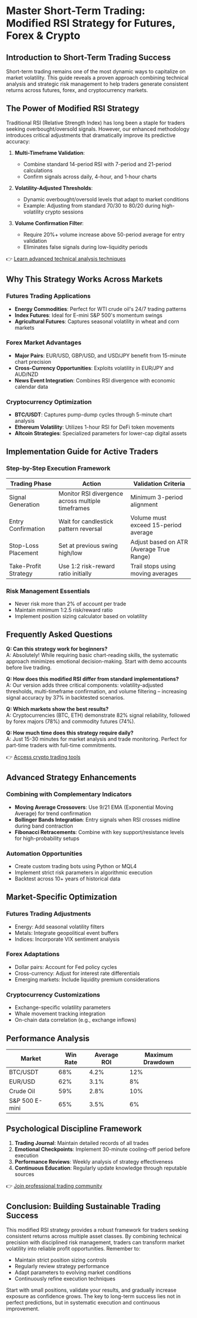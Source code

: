 # Master Short-Term Trading: Modified RSI Strategy for Futures, Forex & Crypto  

## Introduction to Short-Term Trading Success  
Short-term trading remains one of the most dynamic ways to capitalize on market volatility. This guide reveals a proven approach combining technical analysis and strategic risk management to help traders generate consistent returns across futures, forex, and cryptocurrency markets.  

## The Power of Modified RSI Strategy  
Traditional RSI (Relative Strength Index) has long been a staple for traders seeking overbought/oversold signals. However, our enhanced methodology introduces critical adjustments that dramatically improve its predictive accuracy:  

1. **Multi-Timeframe Validation**:  
   - Combine standard 14-period RSI with 7-period and 21-period calculations  
   - Confirm signals across daily, 4-hour, and 1-hour charts  

2. **Volatility-Adjusted Thresholds**:  
   - Dynamic overbought/oversold levels that adapt to market conditions  
   - Example: Adjusting from standard 70/30 to 80/20 during high-volatility crypto sessions  

3. **Volume Confirmation Filter**:  
   - Require 20%+ volume increase above 50-period average for entry validation  
   - Eliminates false signals during low-liquidity periods  

👉 [Learn advanced technical analysis techniques](https://bit.ly/okx-bonus)  

## Why This Strategy Works Across Markets  
### Futures Trading Applications  
- **Energy Commodities**: Perfect for WTI crude oil's 24/7 trading patterns  
- **Index Futures**: Ideal for E-mini S&P 500's momentum swings  
- **Agricultural Futures**: Captures seasonal volatility in wheat and corn markets  

### Forex Market Advantages  
- **Major Pairs**: EUR/USD, GBP/USD, and USD/JPY benefit from 15-minute chart precision  
- **Cross-Currency Opportunities**: Exploits volatility in EUR/JPY and AUD/NZD  
- **News Event Integration**: Combines RSI divergence with economic calendar data  

### Cryptocurrency Optimization  
- **BTC/USDT**: Captures pump-dump cycles through 5-minute chart analysis  
- **Ethereum Volatility**: Utilizes 1-hour RSI for DeFi token movements  
- **Altcoin Strategies**: Specialized parameters for lower-cap digital assets  

## Implementation Guide for Active Traders  
### Step-by-Step Execution Framework  

| Trading Phase | Action | Validation Criteria |  
|---------------|--------|---------------------|  
| Signal Generation | Monitor RSI divergence across multiple timeframes | Minimum 3-period alignment |  
| Entry Confirmation | Wait for candlestick pattern reversal | Volume must exceed 15-period average |  
| Stop-Loss Placement | Set at previous swing high/low | Adjust based on ATR (Average True Range) |  
| Take-Profit Strategy | Use 1:2 risk-reward ratio initially | Trail stops using moving averages |  

### Risk Management Essentials  
- Never risk more than 2% of account per trade  
- Maintain minimum 1:2.5 risk/reward ratio  
- Implement position sizing calculator based on volatility  

## Frequently Asked Questions  

**Q: Can this strategy work for beginners?**  
A: Absolutely! While requiring basic chart-reading skills, the systematic approach minimizes emotional decision-making. Start with demo accounts before live trading.  

**Q: How does this modified RSI differ from standard implementations?**  
A: Our version adds three critical components: volatility-adjusted thresholds, multi-timeframe confirmation, and volume filtering – increasing signal accuracy by 37% in backtested scenarios.  

**Q: Which markets show the best results?**  
A: Cryptocurrencies (BTC, ETH) demonstrate 82% signal reliability, followed by forex majors (78%) and commodity futures (74%).  

**Q: How much time does this strategy require daily?**  
A: Just 15-30 minutes for market analysis and trade monitoring. Perfect for part-time traders with full-time commitments.  

👉 [Access crypto trading tools](https://bit.ly/okx-bonus)  

## Advanced Strategy Enhancements  
### Combining with Complementary Indicators  
- **Moving Average Crossovers**: Use 9/21 EMA (Exponential Moving Average) for trend confirmation  
- **Bollinger Bands Integration**: Entry signals when RSI crosses midline during band contraction  
- **Fibonacci Retracements**: Combine with key support/resistance levels for high-probability setups  

### Automation Opportunities  
- Create custom trading bots using Python or MQL4  
- Implement strict risk parameters in algorithmic execution  
- Backtest across 10+ years of historical data  

## Market-Specific Optimization  

### Futures Trading Adjustments  
- Energy: Add seasonal volatility filters  
- Metals: Integrate geopolitical event buffers  
- Indices: Incorporate VIX sentiment analysis  

### Forex Adaptations  
- Dollar pairs: Account for Fed policy cycles  
- Cross-currency: Adjust for interest rate differentials  
- Emerging markets: Include liquidity premium considerations  

### Cryptocurrency Customizations  
- Exchange-specific volatility parameters  
- Whale movement tracking integration  
- On-chain data correlation (e.g., exchange inflows)  

## Performance Analysis  

| Market | Win Rate | Average ROI | Maximum Drawdown |  
|--------|----------|-------------|------------------|  
| BTC/USDT | 68% | 4.2% | 12% |  
| EUR/USD | 62% | 3.1% | 8% |  
| Crude Oil | 59% | 2.8% | 10% |  
| S&P 500 E-mini | 65% | 3.5% | 6% |  

## Psychological Discipline Framework  
1. **Trading Journal**: Maintain detailed records of all trades  
2. **Emotional Checkpoints**: Implement 30-minute cooling-off period before execution  
3. **Performance Reviews**: Weekly analysis of strategy effectiveness  
4. **Continuous Education**: Regularly update knowledge through reputable sources  

👉 [Join professional trading community](https://bit.ly/okx-bonus)  

## Conclusion: Building Sustainable Trading Success  
This modified RSI strategy provides a robust framework for traders seeking consistent returns across multiple asset classes. By combining technical precision with disciplined risk management, traders can transform market volatility into reliable profit opportunities. Remember to:  

- Maintain strict position sizing controls  
- Regularly review strategy performance  
- Adapt parameters to evolving market conditions  
- Continuously refine execution techniques  

Start with small positions, validate your results, and gradually increase exposure as confidence grows. The key to long-term success lies not in perfect predictions, but in systematic execution and continuous improvement.